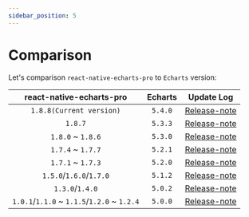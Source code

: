 ```yaml
---
sidebar_position: 5
---
```


# Comparison

Let's comparison `react-native-echarts-pro` to `Echarts` version:


|          react-native-echarts-pro           | Echarts |                                       Update Log                                       | 
|:-------------------------------------------:|:-------:|:--------------------------------------------------------------------------------------:|
|          `1.8.8(Current version)`           | `5.4.0` |   [Release-note](https://echarts.apache.org/handbook/en/basics/release-note/5-4-0/)    |
|                   `1.8.7`                   | `5.3.3` |   [Release-note](https://echarts.apache.org/handbook/en/basics/release-note/5-3-0/)    |
|              `1.8.0` ~ `1.8.6`              | `5.3.0` |   [Release-note](https://echarts.apache.org/handbook/en/basics/release-note/5-3-0/)    |
|              `1.7.4` ~ `1.7.7`              | `5.2.1` |   [Release-note](https://echarts.apache.org/handbook/en/basics/release-note/5-2-0/)    |
|              `1.7.1` ~ `1.7.3`              | `5.2.0` |   [Release-note](https://echarts.apache.org/handbook/en/basics/release-note/5-2-0/)    |
|           `1.5.0`/`1.6.0`/`1.7.0`           | `5.1.2` | [Release-note](https://echarts.apache.org/handbook/en/basics/release-note/v5-feature/) |
|               `1.3.0`/`1.4.0`               | `5.0.2` | [Release-note](https://echarts.apache.org/handbook/en/basics/release-note/v5-feature/) |
| `1.0.1`/`1.1.0` ~ `1.1.5`/`1.2.0` ~ `1.2.4` | `5.0.0` | [Release-note](https://echarts.apache.org/handbook/en/basics/release-note/v5-feature/) |
